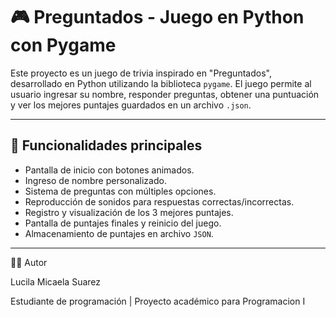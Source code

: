 # 🎮 Preguntados - Juego en Python con Pygame

Este proyecto es un juego de trivia inspirado en "Preguntados", desarrollado en Python utilizando la biblioteca `pygame`. El juego permite al usuario ingresar su nombre, responder preguntas, obtener una puntuación y ver los mejores puntajes guardados en un archivo `.json`.

---

## 🚀 Funcionalidades principales

- Pantalla de inicio con botones animados.
- Ingreso de nombre personalizado.
- Sistema de preguntas con múltiples opciones.
- Reproducción de sonidos para respuestas correctas/incorrectas.
- Registro y visualización de los 3 mejores puntajes.
- Pantalla de puntajes finales y reinicio del juego.
- Almacenamiento de puntajes en archivo `JSON`.

---

👩‍💻 Autor

Lucila Micaela Suarez

Estudiante de programación | Proyecto académico para Programacion I
